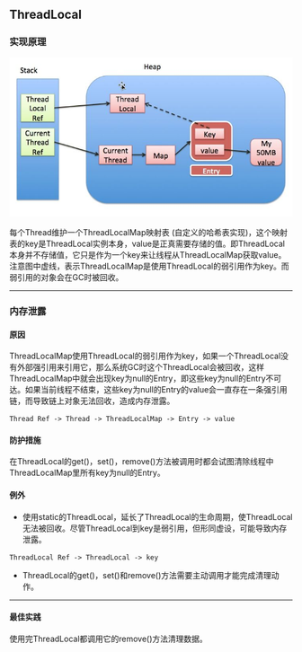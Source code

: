 ## ThreadLocal

### 实现原理
![Collection Framework](../images/ThreadLocal_principle.jpg)

每个Thread维护一个ThreadLocalMap映射表 (自定义的哈希表实现)，这个映射表的key是ThreadLocal实例本身，value是正真需要存储的值。即ThreadLocal本身并不存储值，它只是作为一个key来让线程从ThreadLocalMap获取value。注意图中虚线，表示ThreadLocalMap是使用ThreadLocal的弱引用作为key。而弱引用的对象会在GC时被回收。
***

### 内存泄露
#### 原因
ThreadLocalMap使用ThreadLocal的弱引用作为key，如果一个ThreadLocal没有外部强引用来引用它，那么系统GC时这个ThreadLocal会被回收，这样ThreadLocalMap中就会出现key为null的Entry，即这些key为null的Entry不可达。如果当前线程不结束，这些key为null的Entry的value会一直存在一条强引用链，而导致链上对象无法回收，造成内存泄露。
```
Thread Ref -> Thread -> ThreadLocalMap -> Entry -> value
```
#### 防护措施
在ThreadLocal的get()，set()，remove()方法被调用时都会试图清除线程中ThreadLocalMap里所有key为null的Entry。
#### 例外
* 使用static的ThreadLocal，延长了ThreadLocal的生命周期，使ThreadLocal无法被回收。尽管ThreadLocal到key是弱引用，但形同虚设，可能导致内存泄露。
```
ThreadLocal Ref -> ThreadLocal -> key
```
* ThreadLocal的get()，set()和remove()方法需要主动调用才能完成清理动作。
***

#### 最佳实践
使用完ThreadLocal都调用它的remove()方法清理数据。
